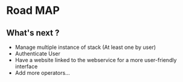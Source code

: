 # Road MAP
## What's next ?

- Manage multiple instance of stack (At least one by user)
- Authenticate User 
- Have a website linked to the webservice for a more user-friendly interface
- Add more operators...
